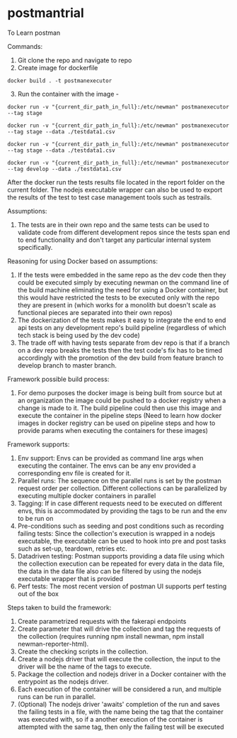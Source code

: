 # postmantrial
To Learn postman

Commands:
1. Git clone the repo and navigate to repo
2. Create image for dockerfile 

```
docker build . -t postmanexecutor
```

3. Run the container with the image - 

```
docker run -v "{current_dir_path_in_full}:/etc/newman" postmanexecutor --tag stage
```

```
docker run -v "{current_dir_path_in_full}:/etc/newman" postmanexecutor --tag stage --data ./testdata1.csv
```

```
docker run -v "{current_dir_path_in_full}:/etc/newman" postmanexecutor --tag stage --data ./testdata1.csv
```

```
docker run -v "{current_dir_path_in_full}:/etc/newman" postmanexecutor --tag develop --data ./testdata1.csv
```

After the docker run the tests results file located in the report folder on the current folder. The nodejs executable wrapper can also be used to export the results of the test to test case management tools such as testrails.

Assumptions:
1. The tests are in their own repo and the same tests can be used to validate code from different development repos since the tests span end to end functionality and don't target any particular internal system specifically.

Reasoning for using Docker based on assumptions:
1. If the tests were embedded in the same repo as the dev code then they could be executed simply by executing newman on the command line of the build machine eliminating the need for using a Docker container, but this would have restricted the tests to be executed only with the repo they are present in (which works for a monolith but doesn't scale as functional pieces are separated into their own repos)
2. The dockerization of the tests makes it easy to integrate the end to end api tests on any development repo's build pipeline (regardless of which tech stack is being used by the dev code)
3. The trade off with having tests separate from dev repo is that if a branch on a dev repo breaks the tests then the test code's fix has to be timed accordingly with the promotion of the dev build from feature branch to develop branch to master branch.

Framework possible build process:
1. For demo purposes the docker image is being built from source but at an organization the image could be pushed to a docker registry when a change is made to it. The build pipeline could then use this image and execute the container in the pipeline steps (Need to learn how docker images in docker registry can be used on pipeline steps and how to provide params when executing the containers for these images) 

Framework supports:
1. Env support: Envs can be provided as command line args when executing the container. The envs can be any env provided a corresponding env file is created for it.
2. Parallel runs: The sequence on the parallel runs is set by the postman request order per collection. Different collections can be parallelized by executing multiple docker containers in parallel
3. Tagging: If in case different requests need to be executed on different envs, this is accommodated by providing the tags to be run and the env to be run on
4. Pre-conditions such as seeding and post conditions such as recording failing tests: Since the collection's execution is wrapped in a nodejs executable, the executable can be used to hook into pre and post tasks such as set-up, teardown, retries etc.
5. Datadriven testing: Postman supports providing a data file using which the collection execution can be repeated for every data in the data file, the data in the data file also can be filtered by using the nodejs executable wrapper that is provided
6. Perf tests: The most recent version of postman UI supports perf testing out of the box

Steps taken to build the framework:
1. Create parametrized requests with the fakerapi endpoints
2. Create parameter that will drive the collection and tag the requests of the collection (requires running npm install newman, npm install newman-reporter-html).
3. Create the checking scripts in the collection.
4. Create a nodejs driver that will execute the collection, the input to the driver will be the name of the tags to execute.
5. Package the collection and nodejs driver in a Docker container with the entrypoint as the nodejs driver.
6. Each execution of the container will be considered a run, and multiple runs can be run in parallel.
7. (Optional) The nodejs driver 'awaits' completion of the run and saves the failing tests in a file, with the name being the tag that the container was executed with, so if a another execution of the container is attempted with the same tag, then only the failing test will be executed  